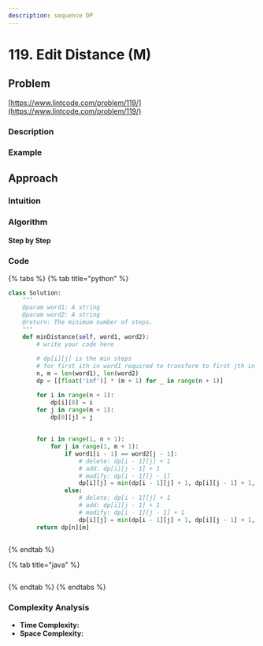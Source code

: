 ```yaml
---
description: sequence DP
---
```


# 119. Edit Distance \(M\)

## Problem

[https://www.lintcode.com/problem/119/](https://www.lintcode.com/problem/119/)

### Description

### Example

## Approach

### Intuition

### Algorithm

#### Step by Step

### Code

{% tabs %}
{% tab title="python" %}
```python
class Solution:
    """
    @param word1: A string
    @param word2: A string
    @return: The minimum number of steps.
    """
    def minDistance(self, word1, word2):
        # write your code here
        
        # dp[i][j] is the min steps
        # for first ith in word1 required to transform to first jth in word2
        n, m = len(word1), len(word2)
        dp = [[float('inf')] * (m + 1) for _ in range(n + 1)]

        for i in range(n + 1):
            dp[i][0] = i
        for j in range(m + 1):
            dp[0][j] = j
            
        
        for i in range(1, n + 1):
            for j in range(1, m + 1):
                if word1[i - 1] == word2[j - 1]:
                    # delete: dp[i - 1][j] + 1
                    # add: dp[i][j - 1] + 1
                    # modify: dp[i - 1][j - 1]
                    dp[i][j] = min(dp[i - 1][j] + 1, dp[i][j - 1] + 1, dp[i - 1][j - 1])
                else:
                    # delete: dp[i - 1][j] + 1
                    # add: dp[i][j - 1] + 1
                    # modify: dp[i - 1][j - 1] + 1
                    dp[i][j] = min(dp[i - 1][j] + 1, dp[i][j - 1] + 1, dp[i - 1][j - 1] + 1)
        return dp[n][m]
        
```
{% endtab %}

{% tab title="java" %}
```

```
{% endtab %}
{% endtabs %}

### Complexity Analysis

* **Time Complexity:**
* **Space Complexity:**

